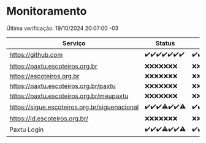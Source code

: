 # Monitoramento

Última verificação: 19/10/2024 20:07:00 -03

|Serviço|Status|Últimas 24h|
|---|---|---|
|https://github.com|<span title="2024-10-12: OK=23">✔️</span><span title="2024-10-13: OK=23">✔️</span><span title="2024-10-14: OK=23">✔️</span><span title="2024-10-15: OK=23">✔️</span><span title="2024-10-16: OK=23">✔️</span><span title="2024-10-17: OK=23">✔️</span><span title="2024-10-18: OK=22">✔️</span>|<span title="18/10/2024 20:07:00 -03 : 200">✔️</span><span title="18/10/2024 21:39:00 -03 : 200">✔️</span><span title="18/10/2024 23:09:00 -03 : 200">✔️</span><span title="19/10/2024 00:13:00 -03 : 200">✔️</span><span title="19/10/2024 01:10:00 -03 : 200">✔️</span><span title="19/10/2024 02:07:00 -03 : 200">✔️</span><span title="19/10/2024 03:10:00 -03 : 200">✔️</span><span title="19/10/2024 04:08:00 -03 : 200">✔️</span><span title="19/10/2024 05:09:00 -03 : 200">✔️</span><span title="19/10/2024 06:07:00 -03 : 200">✔️</span><span title="19/10/2024 07:07:00 -03 : 200">✔️</span><span title="19/10/2024 08:06:00 -03 : 200">✔️</span><span title="19/10/2024 09:13:00 -03 : 200">✔️</span><span title="19/10/2024 10:13:00 -03 : 200">✔️</span><span title="19/10/2024 11:06:00 -03 : 200">✔️</span><span title="19/10/2024 12:07:00 -03 : 200">✔️</span><span title="19/10/2024 13:08:00 -03 : 200">✔️</span><span title="19/10/2024 14:07:00 -03 : 200">✔️</span><span title="19/10/2024 15:09:00 -03 : 200">✔️</span><span title="19/10/2024 16:06:00 -03 : 200">✔️</span><span title="19/10/2024 17:07:00 -03 : 200">✔️</span><span title="19/10/2024 18:07:00 -03 : 200">✔️</span><span title="19/10/2024 19:08:00 -03 : 200">✔️</span><span title="19/10/2024 20:07:00 -03 : 200">✔️</span>|
|https://paxtu.escoteiros.org.br|<span title="2024-10-12: Falhas=23">❌</span><span title="2024-10-13: Falhas=23">❌</span><span title="2024-10-14: Falhas=23">❌</span><span title="2024-10-15: Falhas=23">❌</span><span title="2024-10-16: Falhas=23">❌</span><span title="2024-10-17: Falhas=23">❌</span><span title="2024-10-18: Falhas=22">❌</span>|<span title="18/10/2024 20:07:00 -03 : 403">❌</span><span title="18/10/2024 21:39:00 -03 : 403">❌</span><span title="18/10/2024 23:09:00 -03 : 403">❌</span><span title="19/10/2024 00:13:00 -03 : 403">❌</span><span title="19/10/2024 01:10:00 -03 : 403">❌</span><span title="19/10/2024 02:07:00 -03 : 403">❌</span><span title="19/10/2024 03:10:00 -03 : 403">❌</span><span title="19/10/2024 04:08:00 -03 : 403">❌</span><span title="19/10/2024 05:09:00 -03 : 403">❌</span><span title="19/10/2024 06:07:00 -03 : 403">❌</span><span title="19/10/2024 07:07:00 -03 : 403">❌</span><span title="19/10/2024 08:06:00 -03 : 403">❌</span><span title="19/10/2024 09:13:00 -03 : 403">❌</span><span title="19/10/2024 10:13:00 -03 : 403">❌</span><span title="19/10/2024 11:06:00 -03 : 403">❌</span><span title="19/10/2024 12:07:00 -03 : 403">❌</span><span title="19/10/2024 13:08:00 -03 : 403">❌</span><span title="19/10/2024 14:07:00 -03 : 403">❌</span><span title="19/10/2024 15:09:00 -03 : 403">❌</span><span title="19/10/2024 16:06:00 -03 : 403">❌</span><span title="19/10/2024 17:07:00 -03 : 403">❌</span><span title="19/10/2024 18:07:00 -03 : 403">❌</span><span title="19/10/2024 19:08:00 -03 : 403">❌</span><span title="19/10/2024 20:07:00 -03 : 403">❌</span>|
|https://escoteiros.org.br|<span title="2024-10-12: Falhas=23">❌</span><span title="2024-10-13: Falhas=23">❌</span><span title="2024-10-14: Falhas=23">❌</span><span title="2024-10-15: Falhas=23">❌</span><span title="2024-10-16: Falhas=23">❌</span><span title="2024-10-17: Falhas=23">❌</span><span title="2024-10-18: Falhas=22">❌</span>|<span title="18/10/2024 20:07:00 -03 : 403">❌</span><span title="18/10/2024 21:39:00 -03 : 403">❌</span><span title="18/10/2024 23:09:00 -03 : 403">❌</span><span title="19/10/2024 00:13:00 -03 : 403">❌</span><span title="19/10/2024 01:10:00 -03 : 403">❌</span><span title="19/10/2024 02:07:00 -03 : 403">❌</span><span title="19/10/2024 03:10:00 -03 : 403">❌</span><span title="19/10/2024 04:08:00 -03 : 403">❌</span><span title="19/10/2024 05:09:00 -03 : 403">❌</span><span title="19/10/2024 06:07:00 -03 : 403">❌</span><span title="19/10/2024 07:07:00 -03 : 403">❌</span><span title="19/10/2024 08:06:00 -03 : 403">❌</span><span title="19/10/2024 09:13:00 -03 : 403">❌</span><span title="19/10/2024 10:13:00 -03 : 403">❌</span><span title="19/10/2024 11:06:00 -03 : 403">❌</span><span title="19/10/2024 12:07:00 -03 : 403">❌</span><span title="19/10/2024 13:08:00 -03 : 403">❌</span><span title="19/10/2024 14:07:00 -03 : 403">❌</span><span title="19/10/2024 15:09:00 -03 : 403">❌</span><span title="19/10/2024 16:06:00 -03 : 403">❌</span><span title="19/10/2024 17:07:00 -03 : 403">❌</span><span title="19/10/2024 18:07:00 -03 : 403">❌</span><span title="19/10/2024 19:08:00 -03 : 403">❌</span><span title="19/10/2024 20:07:00 -03 : 403">❌</span>|
|https://paxtu.escoteiros.org.br/paxtu|<span title="2024-10-12: Falhas=23">❌</span><span title="2024-10-13: Falhas=23">❌</span><span title="2024-10-14: Falhas=23">❌</span><span title="2024-10-15: Falhas=23">❌</span><span title="2024-10-16: Falhas=23">❌</span><span title="2024-10-17: Falhas=23">❌</span><span title="2024-10-18: Falhas=22">❌</span>|<span title="18/10/2024 20:07:00 -03 : 403">❌</span><span title="18/10/2024 21:39:00 -03 : 403">❌</span><span title="18/10/2024 23:09:00 -03 : 403">❌</span><span title="19/10/2024 00:13:00 -03 : 403">❌</span><span title="19/10/2024 01:10:00 -03 : 403">❌</span><span title="19/10/2024 02:07:00 -03 : 403">❌</span><span title="19/10/2024 03:10:00 -03 : 403">❌</span><span title="19/10/2024 04:08:00 -03 : 403">❌</span><span title="19/10/2024 05:09:00 -03 : 403">❌</span><span title="19/10/2024 06:07:00 -03 : 403">❌</span><span title="19/10/2024 07:07:00 -03 : 403">❌</span><span title="19/10/2024 08:06:00 -03 : 403">❌</span><span title="19/10/2024 09:13:00 -03 : 403">❌</span><span title="19/10/2024 10:13:00 -03 : 403">❌</span><span title="19/10/2024 11:06:00 -03 : 403">❌</span><span title="19/10/2024 12:07:00 -03 : 403">❌</span><span title="19/10/2024 13:08:00 -03 : 403">❌</span><span title="19/10/2024 14:07:00 -03 : 403">❌</span><span title="19/10/2024 15:09:00 -03 : 403">❌</span><span title="19/10/2024 16:06:00 -03 : 403">❌</span><span title="19/10/2024 17:07:00 -03 : 403">❌</span><span title="19/10/2024 18:07:00 -03 : 403">❌</span><span title="19/10/2024 19:08:00 -03 : 403">❌</span><span title="19/10/2024 20:07:00 -03 : 403">❌</span>|
|https://paxtu.escoteiros.org.br/meupaxtu|<span title="2024-10-12: Falhas=23">❌</span><span title="2024-10-13: Falhas=23">❌</span><span title="2024-10-14: Falhas=23">❌</span><span title="2024-10-15: Falhas=23">❌</span><span title="2024-10-16: Falhas=23">❌</span><span title="2024-10-17: Falhas=23">❌</span><span title="2024-10-18: Falhas=22">❌</span>|<span title="18/10/2024 20:07:00 -03 : 403">❌</span><span title="18/10/2024 21:39:00 -03 : 403">❌</span><span title="18/10/2024 23:09:00 -03 : 403">❌</span><span title="19/10/2024 00:13:00 -03 : 403">❌</span><span title="19/10/2024 01:10:00 -03 : 403">❌</span><span title="19/10/2024 02:07:00 -03 : 403">❌</span><span title="19/10/2024 03:10:00 -03 : 403">❌</span><span title="19/10/2024 04:08:00 -03 : 403">❌</span><span title="19/10/2024 05:09:00 -03 : 403">❌</span><span title="19/10/2024 06:07:00 -03 : 403">❌</span><span title="19/10/2024 07:07:00 -03 : 403">❌</span><span title="19/10/2024 08:06:00 -03 : 403">❌</span><span title="19/10/2024 09:13:00 -03 : 403">❌</span><span title="19/10/2024 10:13:00 -03 : 403">❌</span><span title="19/10/2024 11:06:00 -03 : 403">❌</span><span title="19/10/2024 12:07:00 -03 : 403">❌</span><span title="19/10/2024 13:08:00 -03 : 403">❌</span><span title="19/10/2024 14:07:00 -03 : 403">❌</span><span title="19/10/2024 15:09:00 -03 : 403">❌</span><span title="19/10/2024 16:06:00 -03 : 403">❌</span><span title="19/10/2024 17:07:00 -03 : 403">❌</span><span title="19/10/2024 18:07:00 -03 : 403">❌</span><span title="19/10/2024 19:08:00 -03 : 403">❌</span><span title="19/10/2024 20:07:00 -03 : 403">❌</span>|
|https://sigue.escoteiros.org.br/siguenacional|<span title="2024-10-12: OK=23">✔️</span><span title="2024-10-13: OK=23">✔️</span><span title="2024-10-14: OK=23">✔️</span><span title="2024-10-15: OK=21, Falhas=2">⚠️</span><span title="2024-10-16: OK=23">✔️</span><span title="2024-10-17: OK=23">✔️</span><span title="2024-10-18: OK=17, Falhas=5">⚠️</span>|<span title="18/10/2024 20:07:00 -03 : 200">✔️</span><span title="18/10/2024 21:39:00 -03 : 200">✔️</span><span title="18/10/2024 23:09:00 -03 : 200">✔️</span><span title="19/10/2024 00:13:00 -03 : 200">✔️</span><span title="19/10/2024 01:10:00 -03 : 200">✔️</span><span title="19/10/2024 02:07:00 -03 : 200">✔️</span><span title="19/10/2024 03:10:00 -03 : 200">✔️</span><span title="19/10/2024 04:08:00 -03 : 200">✔️</span><span title="19/10/2024 05:09:00 -03 : 200">✔️</span><span title="19/10/2024 06:07:00 -03 : 200">✔️</span><span title="19/10/2024 07:07:00 -03 : 200">✔️</span><span title="19/10/2024 08:06:00 -03 : 200">✔️</span><span title="19/10/2024 09:13:00 -03 : 200">✔️</span><span title="19/10/2024 10:13:00 -03 : 200">✔️</span><span title="19/10/2024 11:06:00 -03 : 200">✔️</span><span title="19/10/2024 12:07:00 -03 : 200">✔️</span><span title="19/10/2024 13:08:00 -03 : 200">✔️</span><span title="19/10/2024 14:07:00 -03 : 200">✔️</span><span title="19/10/2024 15:09:00 -03 : 200">✔️</span><span title="19/10/2024 16:06:00 -03 : 200">✔️</span><span title="19/10/2024 17:07:00 -03 : 200">✔️</span><span title="19/10/2024 18:07:00 -03 : 200">✔️</span><span title="19/10/2024 19:08:00 -03 : 200">✔️</span><span title="19/10/2024 20:07:00 -03 : 200">✔️</span>|
|https://id.escoteiros.org.br/|<span title="2024-10-12: Falhas=23">❌</span><span title="2024-10-13: Falhas=23">❌</span><span title="2024-10-14: Falhas=23">❌</span><span title="2024-10-15: Falhas=23">❌</span><span title="2024-10-16: Falhas=23">❌</span><span title="2024-10-17: Falhas=23">❌</span><span title="2024-10-18: Falhas=22">❌</span>|<span title="18/10/2024 20:07:00 -03 : 403">❌</span><span title="18/10/2024 21:39:00 -03 : 403">❌</span><span title="18/10/2024 23:09:00 -03 : 403">❌</span><span title="19/10/2024 00:13:00 -03 : 403">❌</span><span title="19/10/2024 01:10:00 -03 : 403">❌</span><span title="19/10/2024 02:07:00 -03 : 403">❌</span><span title="19/10/2024 03:10:00 -03 : 403">❌</span><span title="19/10/2024 04:08:00 -03 : 403">❌</span><span title="19/10/2024 05:09:00 -03 : 403">❌</span><span title="19/10/2024 06:07:00 -03 : 403">❌</span><span title="19/10/2024 07:07:00 -03 : 403">❌</span><span title="19/10/2024 08:06:00 -03 : 403">❌</span><span title="19/10/2024 09:13:00 -03 : 403">❌</span><span title="19/10/2024 10:13:00 -03 : 403">❌</span><span title="19/10/2024 11:07:00 -03 : 403">❌</span><span title="19/10/2024 12:07:00 -03 : 403">❌</span><span title="19/10/2024 13:08:00 -03 : 403">❌</span><span title="19/10/2024 14:07:00 -03 : 403">❌</span><span title="19/10/2024 15:09:00 -03 : 403">❌</span><span title="19/10/2024 16:06:00 -03 : 403">❌</span><span title="19/10/2024 17:07:00 -03 : 403">❌</span><span title="19/10/2024 18:07:00 -03 : 403">❌</span><span title="19/10/2024 19:08:00 -03 : 403">❌</span><span title="19/10/2024 20:07:00 -03 : 403">❌</span>|
|Paxtu Login|<span title="2024-10-12: OK=23">✔️</span><span title="2024-10-13: OK=23">✔️</span><span title="2024-10-14: OK=23">✔️</span><span title="2024-10-15: OK=22, Falhas=1">⚠️</span><span title="2024-10-16: OK=23">✔️</span><span title="2024-10-17: OK=23">✔️</span><span title="2024-10-18: OK=20, Falhas=2">⚠️</span>|<span title="18/10/2024 20:07:00 -03 : 200">✔️</span><span title="18/10/2024 21:39:00 -03 : 200">✔️</span><span title="18/10/2024 23:09:00 -03 : 200">✔️</span><span title="19/10/2024 00:13:00 -03 : 200">✔️</span><span title="19/10/2024 01:10:00 -03 : 200">✔️</span><span title="19/10/2024 02:07:00 -03 : 200">✔️</span><span title="19/10/2024 03:10:00 -03 : 200">✔️</span><span title="19/10/2024 04:08:00 -03 : 200">✔️</span><span title="19/10/2024 05:09:00 -03 : 200">✔️</span><span title="19/10/2024 06:07:00 -03 : 200">✔️</span><span title="19/10/2024 07:07:00 -03 : 200">✔️</span><span title="19/10/2024 08:06:00 -03 : 200">✔️</span><span title="19/10/2024 09:13:00 -03 : 200">✔️</span><span title="19/10/2024 10:13:00 -03 : 200">✔️</span><span title="19/10/2024 11:07:00 -03 : 200">✔️</span><span title="19/10/2024 12:07:00 -03 : 200">✔️</span><span title="19/10/2024 13:08:00 -03 : 200">✔️</span><span title="19/10/2024 14:07:00 -03 : 200">✔️</span><span title="19/10/2024 15:09:00 -03 : 200">✔️</span><span title="19/10/2024 16:06:00 -03 : 200">✔️</span><span title="19/10/2024 17:07:00 -03 : 200">✔️</span><span title="19/10/2024 18:07:00 -03 : 200">✔️</span><span title="19/10/2024 19:08:00 -03 : 200">✔️</span><span title="19/10/2024 20:07:00 -03 : 200">✔️</span>|
